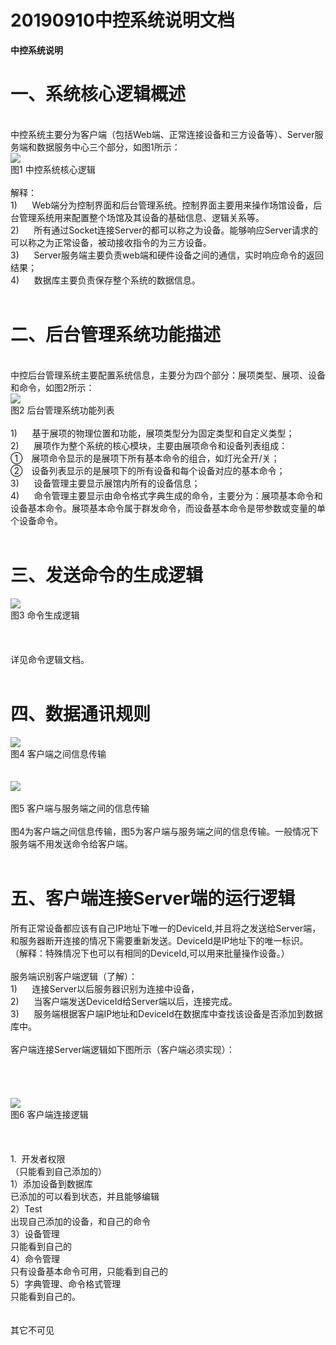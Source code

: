 # 20190910中控系统说明文档

**中控系统说明**
<a name="aPrx8"></a>
# 一、系统核心逻辑概述
 <br />中控系统主要分为客户端（包括Web端、正常连接设备和三方设备等）、Server服务端和数据服务中心三个部分，如图1所示：<br />![](https://cdn.nlark.com/yuque/0/2019/jpeg/446469/1573183286703-97eac139-3bdf-46b3-b533-032adf69bbe1.jpeg#height=312&width=336)<br />图1 中控系统核心逻辑<br /> <br />解释：<br />1)      Web端分为控制界面和后台管理系统。控制界面主要用来操作场馆设备，后台管理系统用来配置整个场馆及其设备的基础信息、逻辑关系等。<br />2)      所有通过Socket连接Server的都可以称之为设备。能够响应Server请求的可以称之为正常设备，被动接收指令的为三方设备。<br />3)      Server服务端主要负责web端和硬件设备之间的通信，实时响应命令的返回结果；<br />4)      数据库主要负责保存整个系统的数据信息。<br /> 
<a name="D2TAZ"></a>
# 二、后台管理系统功能描述
 <br />中控后台管理系统主要配置系统信息，主要分为四个部分：展项类型、展项、设备和命令，如图2所示：<br />![](https://cdn.nlark.com/yuque/0/2019/jpeg/446469/1573183286833-f3f403c6-d512-4d04-9774-262d79a1b273.jpeg#height=266&width=197)<br />图2 后台管理系统功能列表<br /> <br />1)      基于展项的物理位置和功能，展项类型分为固定类型和自定义类型；<br />2)      展项作为整个系统的核心模块，主要由展项命令和设备列表组成：<br />①　展项命令显示的是展项下所有基本命令的组合，如灯光全开/关；<br />②　设备列表显示的是展项下的所有设备和每个设备对应的基本命令；<br />3)      设备管理主要显示展馆内所有的设备信息；<br />4)      命令管理主要显示由命令格式字典生成的命令，主要分为：展项基本命令和设备基本命令。展项基本命令属于群发命令，而设备基本命令是带参数或变量的单个设备命令。<br /> 
<a name="mc8lo"></a>
# 三、发送命令的生成逻辑
![](https://cdn.nlark.com/yuque/0/2019/jpeg/446469/1573183286924-d16f00d3-1868-4565-aeb7-f4c407eea9ca.jpeg#height=63&width=415)<br />图3 命令生成逻辑<br /> <br /> <br /> <br />详见命令逻辑文档。<br /> 
<a name="KqhsD"></a>
# 四、数据通讯规则
![](https://cdn.nlark.com/yuque/0/2019/jpeg/446469/1573183287037-5670b308-5532-4e23-ad5f-5b9ae0891122.jpeg#height=132&width=425)<br />图4 客户端之间信息传输<br /> <br /> <br />![](https://cdn.nlark.com/yuque/0/2019/jpeg/446469/1573183287140-dea4e479-56cf-4310-a756-b59bcbfceaae.jpeg#height=109&width=256)<br /> <br />图5 客户端与服务端之间的信息传输<br /> <br />图4为客户端之间信息传输，图5为客户端与服务端之间的信息传输。一般情况下服务端不用发送命令给客户端。<br /> 
<a name="x0Juz"></a>
# 五、客户端连接Server端的运行逻辑
所有正常设备都应该有自己IP地址下唯一的DeviceId,并且将之发送给Server端，和服务器断开连接的情况下需要重新发送。DeviceId是IP地址下的唯一标识。<br />（解释：特殊情况下也可以有相同的DeviceId,可以用来批量操作设备。）<br /> <br />服务端识别客户端逻辑（了解）：<br />1)      连接Server以后服务器识别为连接中设备，<br />2)      当客户端发送DeviceId给Server端以后，连接完成。<br />3)      服务端根据客户端IP地址和DeviceId在数据库中查找该设备是否添加到数据库中。<br /> <br />客户端连接Server端逻辑如下图所示（客户端必须实现）：<br /> <br /> <br /> <br /> <br />![](https://cdn.nlark.com/yuque/0/2019/jpeg/446469/1573183287290-7e7cc9bf-3c09-4f17-a0c7-e60f0683d4fd.jpeg#height=302&width=306)<br />图6 客户端连接逻辑<br /> <br /> <br /> <br />1.  开发者权限<br />（只能看到自己添加的）<br />1）添加设备到数据库<br />已添加的可以看到状态，并且能够编辑<br />2）Test<br />出现自己添加的设备，和自己的命令<br />3）设备管理<br />只能看到自己的<br />4）命令管理<br />只有设备基本命令可用，只能看到自己的<br />5）字典管理、命令格式管理<br />只能看到自己的。<br /> <br /> <br />其它不可见<br /> <br /> <br /> <br /> <br /> <br /> <br /> <br /> <br /> <br /> <br /> <br /> <br /> <br /> <br /> <br /> <br /> <br /> <br /> <br /> <br /> <br /> <br /> <br /> <br /> <br /> <br /> <br /> <br /> 
